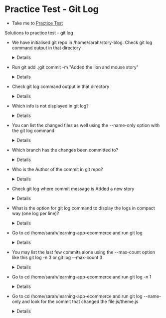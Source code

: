 # Practice Test - Git Log
  - Take me to [Practice Test](https://kodekloud.com/courses/1085975/lectures/23241040)
  
Solutions to practice test - git log

- We have initialised git repo in /home/sarah/story-blog. Check git log command output in that directory
  
  <details>
  
  ```
  $ cd /home/sarah/story-blog
  $ git log
  ```
  
  </details>

- Run git add .;git commit -m "Added the lion and mouse story"
  
  <details>
  
  ```
  $ git add .
  $ git commit -m "Added the lion and mouse story"
  ```
  
  </details>
  
- Check git log command output in that directory

  <details>
  
  ```
  $ git log
  ```
  
  </details>
  
- Which info is not displayed in git log?

  <details>
  
  ```
  List of changed files
  ```

- You can list the changed files as well using the --name-only option with the git log command
  
  <details>
  
  ```
  $ git log --name-only
  ```
  
  </details>
  
- Which branch has the changes been committed to?
  
  <details>
  
  ```
  $ git log
  ```
  
  </details>
  
- Who is the Author of the commit in git repo?
  
  <details>
  
  ```
  $ git log
  ```
  
  </details>
  
- Check git log where commit message is Added a new story
  
  <details>
  
  ```
  $ git log --name-only
  ```
  
  </details>
  
- What is the option for git log command to display the logs in compact way (one log per line)?
  
  <details>
  
  ```
  $ git log --oneline
  ```
  
  </details>
  
- Go to cd /home/sarah/learning-app-ecommerce and run git log
  
  <details>
  
  ```
  $ cd /home/sarah/learning-app-ecommerce
  $ git status
  $ git log
  ```
  
  </details>
  
- You may list the last few commits alone using the --max-count option like this git log -n 3 or git log --max-count 3
  
  <details>
  
  ```
  $ git log -n 3
  $ git log --max-count 3
  ```
  
  </details>
  
- Go to cd /home/sarah/learning-app-ecommerce and run git log -n 1
  
  <details>
  
  ```
  $ git log -n 1
  $ git log --max-count 1
  ```
  
  </details>


- Go to cd /home/sarah/learning-app-ecommerce and run git log --name-only and look for the commit that changed the file js/theme.js

  <details>
  
  ```
  $ cd /home/sarah/learning-app-ecommerce
  $ git log --name-only
  ```
  
  </details>


  
